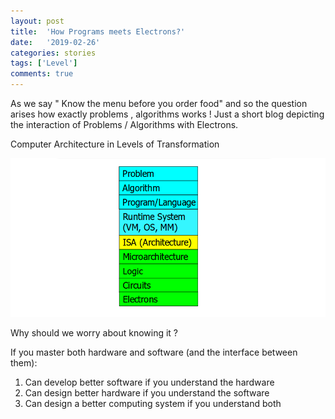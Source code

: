 ```yaml
---
layout: post
title:  'How Programs meets Electrons?'
date:   '2019-02-26'
categories: stories
tags: ['Level']
comments: true
---
```


As we say " Know the menu before you order food" and so the question arises how exactly problems , algorithms works ! Just a short blog depicting the interaction of Problems / Algorithms with Electrons.

Computer Architecture in Levels of Transformation

<div class="image">
    <a href="/public/img/1.png">
        <img alt="'Project metrics' tab" src="/public/img/1.png" />
    </a>
</div>

Why should we worry about knowing it ?

If you master both hardware and software (and the interface between them): 

1) Can develop better software if you understand the hardware
2) Can design better hardware if you understand the software
3) Can design a better computing system if you understand both
